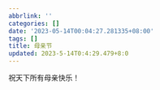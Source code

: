 ```yaml
---
abbrlink: ''
categories: []
date: '2023-05-14T00:04:27.281335+08:00'
tags: []
title: 母亲节
updated: 2023-5-14T0:4:29.479+8:0
---
```

祝天下所有母亲快乐！
